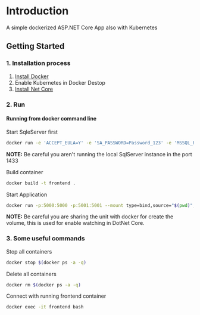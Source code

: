 # Introduction

A simple dockerized ASP.NET Core App also with Kubernetes

## Getting Started

### 1. Installation process

1. [Install Docker](https://www.docker.com/products/docker-desktop)
2. Enable Kubernetes in Docker Destop
3. [Install Net Core](https://dotnet.microsoft.com/download/dotnet-core/2.2)

### 2. Run

#### Running from docker command line

Start SqleServer first

```bash
docker run -e 'ACCEPT_EULA=Y' -e 'SA_PASSWORD=Password_123' -e 'MSSQL_PID=Express' -p 1433:1433 --name sqlserver mcr.microsoft.com/mssql/server
```

**NOTE:** Be careful you aren't running the local SqlServer instance in the port 1433

Build container

```bash
docker build -t frontend .
```

Start Application

```bash
docker run -p:5000:5000 -p:5001:5001 --mount type=bind,source="$(pwd)",target=/app -t --link sqlserver --name frontend frontend
```

**NOTE:** Be careful you are sharing the unit with docker for create the volume, this is used for enable watching in DotNet Core.

### 3. Some useful commands

Stop all containers

```bash
docker stop $(docker ps -a -q)
```

Delete all containers

```bash
docker rm $(docker ps -a -q)
```

Connect with running frontend container

```bash
docker exec -it frontend bash
```
